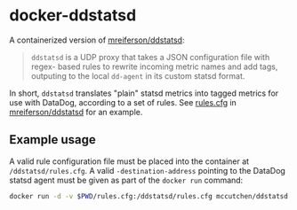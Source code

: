 # docker-ddstatsd

A containerized version of [mreiferson/ddstatsd][]:

> `ddstatsd` is a UDP proxy that takes a JSON configuration file with regex-
based rules to rewrite incoming metric names and add tags, outputing to the
local `dd-agent` in its custom statsd format.

In short, `ddstatsd` translates "plain" statsd metrics into tagged metrics for
use with DataDog, according to a set of rules. See [rules.cfg][] in
[mreiferson/ddstatsd][] for an example.

## Example usage

A valid rule configuration file must be placed into the container at
`/ddstatsd/rules.cfg`. A valid `-destination-address` pointing to the DataDog
statsd agent must be given as part of the `docker run` command:

```bash
docker run -d -v $PWD/rules.cfg:/ddstatsd/rules.cfg mccutchen/ddstatsd:latest -destination-address=$HOST:8125
```

[mreiferson/ddstatsd]: https://github.com/mreiferson/ddstatsd
[rules.cfg]: https://github.com/mreiferson/ddstatsd/blob/master/rules.cfg
